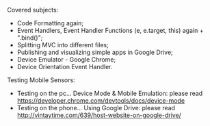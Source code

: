 Covered subjects:

- Code Formatting again;
- Event Handlers, Event Handler Functions (e, e.target, this) again + ".bind()";
- Splitting MVC into different files;
- Publishing and visualizing simple apps in Google Drive;
- Device Emulator - Google Chrome;
- Device Orientation Event Handler.

Testing Mobile Sensors:

- Testing on the pc... 
	Device Mode & Mobile Emulation: please read https://developer.chrome.com/devtools/docs/device-mode
- Testing on the phone...
	Using Google Drive: please read http://vintaytime.com/639/host-website-on-google-drive/